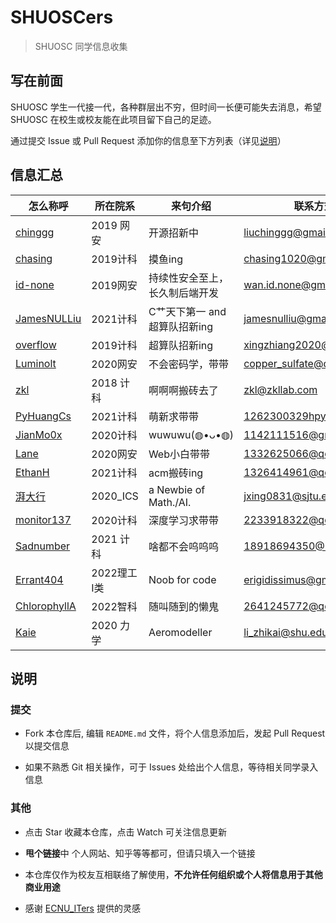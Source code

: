 # SHUOSCers

> SHUOSC 同学信息收集

## 写在前面

SHUOSC 学生一代接一代，各种群层出不穷，但时间一长便可能失去消息，希望 SHUOSC 在校生或校友能在此项目留下自己的足迹。

通过提交 Issue 或 Pull Request 添加你的信息至下方列表（详见[说明](#说明)）

<!-- 位置留的很宽啊，格式还是整齐一点好嗷 -->

## 信息汇总

| 怎么称呼                                                   | 所在院系 | 来句介绍                                                     | 联系方式                          | 甩个链接                                        |
| ---------------------------------------------------------- | -------- | ------------------------------------------------------------ | --------------------------------- | ----------------------------------------------- |
| [chinggg](https://github.com/chinggg) | 2019 网安 | 开源招新中 | liuchinggg@gmail.com | https://chinggg.github.io/ |
| [chasing](https://github.com/chasing1020) | 2019计科 | 摸鱼ing | chasing1020@gmail.com | https://chasing1020.github.io/ |
| [id-none](https://github.com/id-none) | 2019网安 | 持续性安全至上，长久制后端开发 | wan.id.none@gmail.com | https://id-none.github.io/ |
| [JamesNULLiu](https://github.com/jamesnulliu) | 2021计科 | C艹天下第一 and 超算队招新ing | jamesnulliu@gmail.com | https://jamesnulliu.github.io |
| [overflow](http://xzalab.top) | 2019计科 | 超算队招新ing | xingzhiang2020@gmail.com | http://xzalab.top |
| [Luminolt](https://github.com/LuminolT)|2020网安|不会密码学，带带|copper_sulfate@qq.com|https://luminolt.cn/|
| [zkl](https://github.com/ZKLlab) | 2018 计科 | 啊啊啊搬砖去了 | zkl@zkllab.com | https://github.com/ZKLlab |
| [PyHuangCs](https://github.com/PyHuangCs)| 2021计科 | 萌新求带带 | 1262300329hpy@gmail.com | https://github.com/PyHuangCs |
| [JianMo0x](https://github.com/JianMo0x) | 2020计科 | wuwuwu(◍•ᴗ•◍) | 1142111516@gmail.com | https://jianmo0x.github.io |
| [Lane](https://github.com/LaneGong) | 2020网安 | Web小白带带 | 1332625066@qq.com | https://lanegong.github.io/ |
| [EthanH](https://github.com/EthanH3514) | 2021计科 | acm搬砖ing | 1326414961@qq.com | https://github.com/EthanH3514 |
| [湃大行](https://github.com/jxing0831) | 2020_ICS | a Newbie of Math./AI. | jxing0831@sjtu.edu.cn | https://jxing0831.github.io/ |
| [monitor137](https://github.com/monitor137)|2020计科|深度学习求带带|2233918322@qq.com|https://github.com/monitor137|
| [Sadnumber](https://github.com/Sadnumber) | 2021 计科 | 啥都不会呜呜呜 | 18918694350@163.com| https://github.com/Sadnumber |
| [Errant404](https://github.com/errant) | 2022理工Ⅰ类 | Noob for code | erigidissimus@gmail.com | https://errant404.github.io/ |
| [ChlorophyllA](https://github.com/ChlorophyllA/) | 2022智科 | 随叫随到的懒鬼 | 2641245772@qq.com | https://github.com/ChlorophyllA/ |
| [Kaie](https://github.com/Kai2510) | 2020 力学 | Aeromodeller | li_zhikai@shu.edu.cn |http://zarya.cn/|
## 说明

### 提交

+ Fork 本仓库后, 编辑 `README.md` 文件，将个人信息添加后，发起 Pull Request 以提交信息

+ 如果不熟悉 Git 相关操作，可于 Issues 处给出个人信息，等待相关同学录入信息

### 其他

+ 点击 Star 收藏本仓库，点击 Watch 可关注信息更新

+ **甩个链接**中 个人网站、知乎等等都可，但请只填入一个链接

+ 本仓库仅作为校友互相联络了解使用，**不允许任何组织或个人将信息用于其他商业用途**

+ 感谢 [ECNU_ITers](https://github.com/ECNUCSE/ECNU_ITers) 提供的灵感
